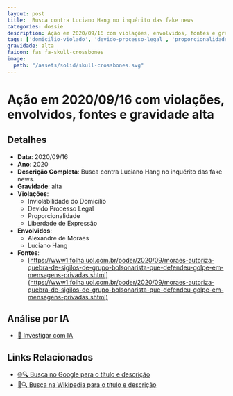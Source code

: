 ```yaml
---
layout: post
title:  Busca contra Luciano Hang no inquérito das fake news
categories: dossie
description: Ação em 2020/09/16 com violações, envolvidos, fontes e gravidade alta
tags: ['domicilio-violado', 'devido-processo-legal', 'proporcionalidade', 'liberdade-de-expressao', 'alexandre-de-moraes', 'luciano-hang', 'gravidade-alta']
gravidade: alta
faicon: fas fa-skull-crossbones
image:
  path: "/assets/solid/skull-crossbones.svg"
---
```


# Ação em 2020/09/16 com violações, envolvidos, fontes e gravidade alta

## Detalhes
- **Data**: 2020/09/16
- **Ano**: 2020
- **Descrição Completa**: Busca contra Luciano Hang no inquérito das fake news.
- **Gravidade**: alta <i class="fas fa-skull-crossbones fa-2x"></i>
- **Violações**:
  - Inviolabilidade do Domicílio
  - Devido Processo Legal
  - Proporcionalidade
  - Liberdade de Expressão
- **Envolvidos**:
  - Alexandre de Moraes
  - Luciano Hang
- **Fontes**:
  - [https://www1.folha.uol.com.br/poder/2020/09/moraes-autoriza-quebra-de-sigilos-de-grupo-bolsonarista-que-defendeu-golpe-em-mensagens-privadas.shtml](https://www1.folha.uol.com.br/poder/2020/09/moraes-autoriza-quebra-de-sigilos-de-grupo-bolsonarista-que-defendeu-golpe-em-mensagens-privadas.shtml)

## Análise por IA
- [🤖 Investigar com IA](https://www.perplexity.ai/search?q=%22Alexandre%20de%20Moraes%22%20Busca%20contra%20Luciano%20Hang%20no%20inqu%C3%A9rito%20das%20fake%20news%20Busca%20contra%20Luciano%20Hang%20no%20inqu%C3%A9rito%20das%20fake%20news.%20Inviolabilidade%20do%20Domic%C3%ADlio%20Devido%20Processo%20Legal%20Proporcionalidade%20Liberdade%20de%20Express%C3%A3o%202020%20gravidade%20alta)

## Links Relacionados
- [🌐🔍 Busca no Google para o título e descrição](https://www.google.com/search?q=%22Alexandre%20de%20Moraes%22%20Busca%20contra%20Luciano%20Hang%20no%20inqu%C3%A9rito%20das%20fake%20news%20Busca%20contra%20Luciano%20Hang%20no%20inqu%C3%A9rito%20das%20fake%20news.%20Inviolabilidade%20do%20Domic%C3%ADlio%20Devido%20Processo%20Legal%20Proporcionalidade%20Liberdade%20de%20Express%C3%A3o%202020%20gravidade%20alta)
- [📖🔍 Busca na Wikipedia para o título e descrição](https://pt.wikipedia.org/w/index.php?search=%22Alexandre%20de%20Moraes%22%20Busca%20contra%20Luciano%20Hang%20no%20inqu%C3%A9rito%20das%20fake%20news%20Busca%20contra%20Luciano%20Hang%20no%20inqu%C3%A9rito%20das%20fake%20news.%20Inviolabilidade%20do%20Domic%C3%ADlio%20Devido%20Processo%20Legal%20Proporcionalidade%20Liberdade%20de%20Express%C3%A3o%202020%20gravidade%20alta)

